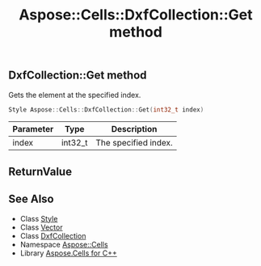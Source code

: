 ﻿---
title: Aspose::Cells::DxfCollection::Get method
linktitle: Get
second_title: Aspose.Cells for C++ API Reference
description: 'Aspose::Cells::DxfCollection::Get method. Gets the element at the specified index in C++.'
type: docs
weight: 600
url: /cpp/aspose.cells/dxfcollection/get/
---
## DxfCollection::Get method


Gets the element at the specified index.

```cpp
Style Aspose::Cells::DxfCollection::Get(int32_t index)
```


| Parameter | Type | Description |
| --- | --- | --- |
| index | int32_t | The specified index. |

## ReturnValue



## See Also

* Class [Style](../../style/)
* Class [Vector](../../vector/)
* Class [DxfCollection](../)
* Namespace [Aspose::Cells](../../)
* Library [Aspose.Cells for C++](../../../)
